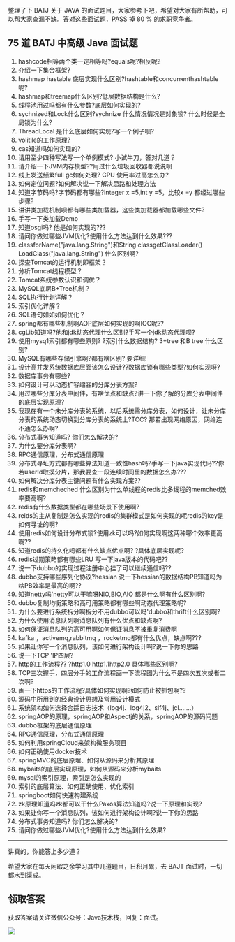 整理了下 BATJ 关于 JAVA 的面试题目，大家参考下吧，希望对大家有所帮助，可以帮大家查漏不缺。答对这些面试题，PASS 掉 80 % 的求职竞争者。

## 75 道 BATJ 中高级 Java 面试题

1.	hashcode相等两个类一定相等吗?equals呢?相反呢?
2.	介绍一下集合框架?
3.	hashmap hastable 底层实现什么区别?hashtable和concurrenthashtable呢?
4.	hashmap和treemap什么区别?低层数据结构是什么?
5.	线程池用过吗都有什么参数?底层如何实现的?
6.	sychnized和Lock什么区别?sychnize 什么情况情况是对象锁? 什么时候是全局锁为什么?
7.	ThreadLocal 是什么底层如何实现?写一个例子呗?
8.	volitile的工作原理?
9.	cas知道吗如何实现的?
10.	请用至少四种写法写一个单例模式?
小试牛刀，答对几道？
11.	请介绍一下JVM内存模型??用过什么垃圾回收器都说说呗
12.	线上发送频繁full gc如何处理? CPU 使用率过高怎么办?
13.	如何定位问题?如何解决说一下解决思路和处理方法
14.	知道字节码吗?字节码都有哪些?Integer x =5,int y =5，比较x =y 都经过哪些步骤?
15.	讲讲类加载机制呗都有哪些类加载器，这些类加载器都加载哪些文件?
16.	手写一下类加载Demo
17.	知道osgi吗? 他是如何实现的???
18.	请问你做过哪些JVM优化?使用什么方法达到什么效果???
19.	classforName("java.lang.String")和String classgetClassLoader() LoadClass("java.lang.String") 什么区别啊?
20.	探查Tomcat的运行机制即框架？
21.	分析Tomcat线程模型？
22.	Tomcat系统参数认识和调优？
23.	MySQL底层B+Tree机制？
24.	SQL执行计划详解？
25.	索引优化详解？
26.	SQL语句如如如何优化？
27.	spring都有哪些机制啊AOP底层如何实现的啊IOC呢??
28.	cgLib知道吗?他和jdk动态代理什么区别?手写一个jdk动态代理呗?
29.	使用mysq1索引都有哪些原则? ?索引什么数据结构? 3+tree 和B tree 什么区别?
30.	MySQL有哪些存储引擎啊?都有啥区别? 要详细!
31.	设计高并发系统数据库层面该怎么设计??数据库锁有哪些类型?如何实现呀?
32.	数据库事务有哪些?
33.	如何设计可以动态扩容缩容的分库分表方案?
34.	用过哪些分库分表中间件，有啥优点和缺点?讲一下你了解的分库分表中间件的底层实现原理?
35.	我现在有一个未分库分表的系统，以后系统需分库分表，如何设计，让未分库分表的系统动态切换到分库分表的系统上?TCC? 那若出现网络原因，网络连不通怎么办啊?
36.	分布式事务知道吗? 你们怎么解决的?
37.	为什么要分库分表啊?
38.	RPC通信原理，分布式通信原理                          
39.	分布式寻址方式都有哪些算法知道一致性hash吗?手写一下java实现代码??你若userId取摸分片，那我要查一段连续时间里的数据怎么办???
40.	如何解决分库分表主键问题有什么实现方案??
41.	redis和memcheched 什么区别为什么单线程的redis比多线程的memched效率要高啊?
42.	redis有什么数据类型都在哪些场景下使用啊?
43.	reids的主从复制是怎么实现的redis的集群模式是如何实现的呢redis的key是如何寻址的啊?
44.	使用redis如何设计分布式锁?使用zk可以吗?如何实现啊这两种哪个效率更高啊??
45.	知道redis的持久化吗都有什么缺点优点啊? ?具体底层实现呢?
46.	redis过期策略都有哪些LRU 写一下java版本的代码吧??
47.	说一下dubbo的实现过程注册中心挂了可以继续通信吗??
48.	dubbo支持哪些序列化协议?hessian 说一下hessian的数据结构PB知道吗为啥PB效率是最高的啊??
49.	知道netty吗'netty可以干嘛呀NIO,BIO,AIO 都是什么啊有什么区别啊?
50.	dubbo复制均衡策略和高可用策略都有哪些啊动态代理策略呢?
51.	为什么要进行系统拆分啊拆分不用dubbo可以吗'dubbo和thrift什么区别啊?
52.	为什么使用消息队列啊消息队列有什么优点和缺点啊?
53.	如何保证消息队列的高可用啊如何保证消息不被重复消费啊
54.	kafka ，activemq,rabbitmq ，rocketmq都有什么优点，缺点啊???
55.	如果让你写一个消息队列，该如何进行架构设计啊?说一下你的思路
56.	说一下TCP 'IP四层?
57.	http的工作流程?? ?http1.0 http1.1http2.0 具体哪些区别啊?
58.	TCP三次握手，四层分手的工作流程画一下流程图为什么不是四次五次或者二次啊?
59.	画一下https的工作流程?具体如何实现啊?如何防止被抓包啊??
60.	源码中所用到的经典设计思想及常用设计模式
61.	系统架构如何选择合适日志技术（log4j、log4j2、slf4j、jcl.......）                  
62.	springAOP的原理，springAOP和Aspectj的关系，springAOP的源码问题
63.	dubbo框架的底层通信原理
64.	RPC通信原理，分布式通信原理
65.	如何利用springCloud来架构微服务项目
66.	如何正确使用docker技术
67.	springMVC的底层原理、如何从源码来分析其原理
68.	mybaits的底层实现原理，如何从源码来分析mybaits
69.	mysql的索引原理，索引是怎么实现的
70.	索引的底层算法、如何正确使用、优化索引
71.	springboot如何快速构建系统
72.	zk原理知道吗zk都可以干什么Paxos算法知道吗?说一下原理和实现?
73.	如果让你写一个消息队列，该如何进行架构设计啊?说一下你的思路
74.	分布式事务知道吗? 你们怎么解决的?
75.	请问你做过哪些JVM优化?使用什么方法达到什么效果?

---

讲真的，你能答上多少道？
        
希望大家在每天闲暇之余学习其中几道题目，日积月累，去 BAJT 面试时，一切都水到渠成。

## 领取答案

获取答案请关注微信公众号：Java技术栈，回复：面试。

![](http://img.javastack.cn/javastack.png)